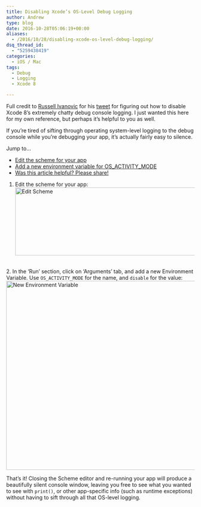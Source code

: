 ```yaml
---
title: Disabling Xcode’s OS-Level Debug Logging
author: Andrew
type: blog
date: 2016-10-28T05:06:19+00:00
aliases:
  - /2016/10/28/disabling-xcode-os-level-debug-logging/
dsq_thread_id:
  - "5259438419"
categories:
  - iOS / Mac
tags:
  - Debug
  - Logging
  - Xcode 8

---
```

Full credit to [Russell Ivanovic][1] for his [tweet][2] for figuring out how to disable Xcode 8&#8217;s extremely chatty debug console logging. I just wanted this here for my own reference, but perhaps it&#8217;s helpful to you as well.

If you&#8217;re tired of sifting through operating system-level logging to the debug console while you&#8217;re debugging your app, it&#8217;s actually fairly easy to silence.

<div class="resources">
  <div class="resources-header">
    Jump to&#8230;
  </div>
  
  <ul class="resources-content">
    <li>
      <a href="#edit-scheme">Edit the scheme for your app</a>
    </li>
    <li>
      <a href="#new-environment-variable">Add a new environment variable for OS_ACTIVITY_MODE</a>
    </li>
    <li>
      <a href="#share">Was this article helpful? Please share!</a>
    </li>
  </ul>
</div>

<a name="edit-scheme" class="jump-target"></a>  
1. Edit the scheme for your app:  
[<img src="https://www.andrewcbancroft.com/wp-content/uploads/2016/10/DataHelper_swift-2.png" alt="Edit Scheme" width="529" height="182" class="alignnone size-full wp-image-13064" srcset="https://www.andrewcbancroft.com/wp-content/uploads/2016/10/DataHelper_swift-2.png 529w, https://www.andrewcbancroft.com/wp-content/uploads/2016/10/DataHelper_swift-2-300x103.png 300w" sizes="(max-width: 529px) 100vw, 529px" />][3]

<a name="new-environment-variable" class="jump-target"></a>  
2. In the &#8216;Run&#8217; section, click on &#8216;Arguments&#8217; tab, and add a new Environment Variable. Use `OS_ACTIVITY_MODE` for the name, and `disable` for the value:  
[<img src="https://www.andrewcbancroft.com/wp-content/uploads/2016/10/DataHelper_swift-4.png" alt="New Environment Variable" width="895" height="506" class="alignnone size-full wp-image-13068" srcset="https://www.andrewcbancroft.com/wp-content/uploads/2016/10/DataHelper_swift-4.png 895w, https://www.andrewcbancroft.com/wp-content/uploads/2016/10/DataHelper_swift-4-300x170.png 300w" sizes="(max-width: 895px) 100vw, 895px" />][4]

That&#8217;s it! Closing the Scheme editor and re-running your app will produce a beautifully silent console window, leaving you free to see what you wanted to see with `print()`, or other app-specific info (such as runtime exceptions) without having to sift through all that OS-level logging.

<a name="share" class="jump-target"></a>

 [1]: https://twitter.com/rustyshelf
 [2]: https://twitter.com/rustyshelf/status/775505191160328194
 [3]: https://www.andrewcbancroft.com/wp-content/uploads/2016/10/DataHelper_swift-2.png
 [4]: https://www.andrewcbancroft.com/wp-content/uploads/2016/10/DataHelper_swift-4.png